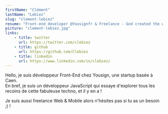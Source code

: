 ```yaml
---
firstName: "Clément"
lastName: "Lebiez"
slug: "clement-lebiez"
resume: "Front-end developer @Yousignfr & Freelance - God created the world in #JavaScript"
picture: "clement-lebiez.jpg"
links:
    - title: twitter
      url: https://twitter.com/clebiez
    - title: github
      url: https://github.com/Clebiez
    - title: linkedin
      url: https://www.linkedin.com/in/clebiez/
---
```


Hello, je suis développeur Front-End chez Yousign, une startup basée à Caen.  
En bref, je suis un développeur JavaScript qui essaye d'explorer tous les recoins de cette fabuleuse techno, et il y en a !

Je suis aussi freelance Web & Mobile alors n'hésites pas si tu as un besoin ;) !
